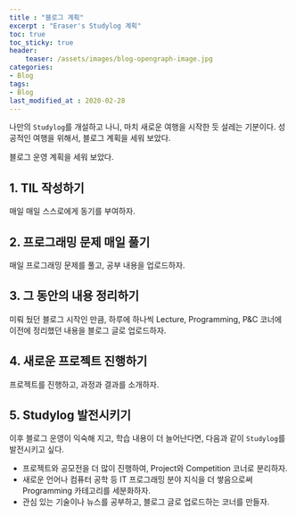 ```yaml
---
title : "블로그 계획"
excerpt : "Eraser's Studylog 계획"
toc: true
toc_sticky: true
header:
	teaser: /assets/images/blog-opengraph-image.jpg
categories:
- Blog
tags:
- Blog
last_modified_at : 2020-02-28
---
```








나만의 `Studylog`를 개설하고 나니, 마치 새로운 여행을 시작한 듯 설레는 기분이다. 성공적인 여행을 위해서, 블로그 계획을 세워 보았다.









블로그 운영 계획을 세워 보았다.



## 1. TIL 작성하기

매일 매일 스스로에게 동기를 부여하자.



## 2. 프로그래밍 문제 매일 풀기

매일 프로그래밍 문제를 풀고, 공부 내용을 업로드하자.



## 3. 그 동안의 내용 정리하기

미뤄 뒀던 블로그 시작인 만큼, 하루에 하나씩 Lecture, Programming, P&C 코너에 이전에 정리했던 내용을 블로그 글로 업로드하자.



## 4. 새로운 프로젝트 진행하기

프로젝트를 진행하고, 과정과 결과를 소개하자.



## 5. Studylog 발전시키기

이후 블로그 운영이 익숙해 지고, 학습 내용이 더 늘어난다면, 다음과 같이 `Studylog`를 발전시키고 싶다. 

* 프로젝트와 공모전을 더 많이 진행하여, Project와 Competition 코너로 분리하자.
* 새로운 언어나 컴퓨터 공학 등 IT 프로그래밍 분야 지식을 더 쌓음으로써 Programming 카테고리를 세분화하자.
* 관심 있는 기술이나 뉴스를 공부하고, 블로그 글로 업로드하는 코너를 만들자.
